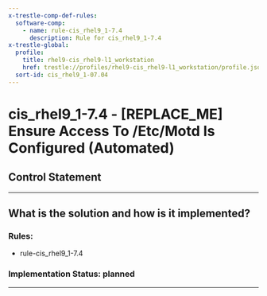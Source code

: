 ```yaml
---
x-trestle-comp-def-rules:
  software-comp:
    - name: rule-cis_rhel9_1-7.4
      description: Rule for cis_rhel9_1-7.4
x-trestle-global:
  profile:
    title: rhel9-cis_rhel9-l1_workstation
    href: trestle://profiles/rhel9-cis_rhel9-l1_workstation/profile.json
  sort-id: cis_rhel9_1-07.04
---
```


# cis_rhel9_1-7.4 - \[REPLACE_ME\] Ensure Access To /Etc/Motd Is Configured (Automated)

## Control Statement

______________________________________________________________________

## What is the solution and how is it implemented?

<!-- For implementation status enter one of: implemented, partial, planned, alternative, not-applicable -->

<!-- Note that the list of rules under ### Rules: is read-only and changes will not be captured after assembly to JSON -->

<!-- Add control implementation description here for control: cis_rhel9_1-7.4 -->

### Rules:

  - rule-cis_rhel9_1-7.4

### Implementation Status: planned

______________________________________________________________________

